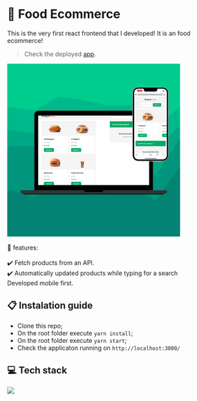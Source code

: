 # 🍟 Food Ecommerce

This is the very first react frontend that I developed!  It is an food ecommerce!

> Check the deployed [app](https://burger-ecommerce.vercel.app/).
<img src="./src/assets/burger-ecommerce.png" />

💭 features:\
\
:heavy_check_mark: Fetch products from an API.\
:heavy_check_mark: Automatically updated products while typing for a search\
Developed mobile first.

## 📋 Instalation guide

- Clone this repo;
- On the root folder execute `yarn install`;
- On the root folder execute `yarn start`;
- Check the applicaton running on `http://localhost:3000/`

## 💻 Tech stack

  <img src="https://img.shields.io/badge/React-20232A?style=for-the-badge&logo=react&logoColor=61DAFB" />
  
